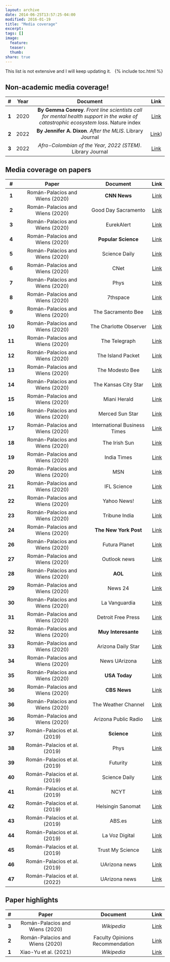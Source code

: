 ```yaml
---
layout: archive
date: 2014-06-25T13:57:25-04:00
modified: 2016-01-19
title: "Media coverage"
excerpt:
tags: []
image:
  feature:
  teaser:
  thumb:
share: true
---
```


This list is not extensive and I will keep updating it.
&nbsp;
{% include toc.html %}



## Non-academic media coverage!

| # | Year | Document | Link |
|:-:|:-:|:-:|:-:|
| **1** | 2020 | **By Gemma Conroy**. *Front line scientists call for mental health support in the wake of catastrophic ecosystem loss*. Nature index | [Link](https://www.natureindex.com/news-blog/more-help-needed-for-scientists-on-the-front-line-of-ecosystem-loss) |
| **2** | 2022 | **By Jennifer A. Dixon**. *After the MLIS*. Library Journal | [Link](https://www.libraryjournal.com/story/news/after-the-mlis)) |
| **3** | 2022 | *Afro-Colombian of the Year, 2022 (STEM)*. Library Journal | [Link]([https://www.elespectador.com/colombia/mas-regiones/nominados-y-ganadores-en-la-gala-de-los-afrocolombianos-del-ano-2022/) |




## Media coverage on papers

| # | Paper | Document | Link |
|:-:|:-:|:-:|:-:|
| **1** | Román-Palacios and Wiens (2020) | **CNN News** | [Link](https://www.cnn.com/2020/02/21/weather/species-extinction-climate-trnd/index.html) |
| **2** | Román-Palacios and Wiens (2020) | Good Day Sacramento | [Link](ct.moreover.com/?a=41453132705&p=1pl&v=1&x=HltYMWNcuxcs8rBEZAw54Q) |
| **3** | Román-Palacios and Wiens (2020) | EurekAlert | [Link](https://www.eurekalert.org/news-releases/850063) |
| **4** | Román-Palacios and Wiens (2020) | **Popular Science** | [Link](https://www.popsci.com/story/environment/species-estimated-lose-to-climate-change/) |
| **5** | Román-Palacios and Wiens (2020) | Science Daily | [Link](https://www.sciencedaily.com/releases/2020/02/200212150146.htm) |
| **6** | Román-Palacios and Wiens (2020) | CNet | [Link](https://www.cnet.com/news/almost-half-our-species-could-be-extinct-in-50-years-due-to-climate-change-researchers-predict/#ftag=CADf328eec) |
| **7** | Román-Palacios and Wiens (2020) | Phys| [Link](https://phys.org/news/2020-02-one-third-animal-species-years.html) |
| **8** | Román-Palacios and Wiens (2020) | 7thspace| [Link](http://7thspace.com/headlines/1100498/study__one_third_of_plant_and_animal_species_could_be_gone_in_50_years.html) |
| **9** | Román-Palacios and Wiens (2020) | The Sacramento Bee| [Link](https://www.sacbee.com/news/nation-world/article240239806.html) |
| **10** | Román-Palacios and Wiens (2020) | The Charlotte Observer| [Link](https://www.charlotteobserver.com/news/nation-world/national/article240239806.html#storylink=rss) |
| **11** | Román-Palacios and Wiens (2020) | The Telegraph| [Link](https://www.macon.com/news/nation-world/national/article240239806.html) |
| **12** | Román-Palacios and Wiens (2020) | The Island Packet | [Link](https://www.islandpacket.com/news/nation-world/national/article240239806.html#storylink=rss) |
| **13** | Román-Palacios and Wiens (2020) | The Modesto Bee | [Link](https://www.modbee.com/news/nation-world/national/article240239806.html) |
| **14** | Román-Palacios and Wiens (2020) | The Kansas City Star | [Link](https://www.kansascity.com/news/nation-world/national/article240239806.html) |
| **15** | Román-Palacios and Wiens (2020) | Miani Herald | [Link](https://www.miamiherald.com/news/nation-world/national/article240239806.html) |
| **16** | Román-Palacios and Wiens (2020) | Merced Sun Star | [Link](https://www.mercedsunstar.com/news/nation-world/national/article240239806.html) |
| **17** | Román-Palacios and Wiens (2020) | International Business Times | [Link](https://www.ibtimes.com/earth-could-lose-one-third-plants-animals-within-50-years-study-says-2921315) |
| **18** | Román-Palacios and Wiens (2020) | The Irish Sun | [Link](https://www.thesun.ie/tech/5094059/earth-could-lose-a-third-of-all-animal-and-plant-species-in-our-lifetimes-scientists-warn/) |
| **19** | Román-Palacios and Wiens (2020) | India Times | [Link](https://www.indiatimespost.com/earth-could-lose-a-third-of-all-animal-and-plant-species-in-our-lifetimes-scientists-warn/) |
| **20** | Román-Palacios and Wiens (2020) | MSN | [Link](https://www.msn.com/en-sg?refurl=%2fen-sg%2fmoney%2fother%2fclimate-change-may-not-claim-as-many-species-as-we-thought%2far-BBZXqZv) |
| **21** | Román-Palacios and Wiens (2020) | IFL Science | [Link](https://www.iflscience.com/plants-and-animals/climate-change-may-force-the-extinction-of-one-in-three-plant-and-animal-species-study-finds/) |
| **22** | Román-Palacios and Wiens (2020) | Yahoo News! | [Link](ct.moreover.com/?a=41374778907&p=1pl&v=1&x=PONMNxVNJv32KxIezWB85Q) |
| **23** | Román-Palacios and Wiens (2020) | Tribune India| [Link](https://www.tribuneindia.com/news/science-technology/warming-may-drive-one-third-of-plant-animal-species-to-extinction-by-2070-41211) |
| **24** | Román-Palacios and Wiens (2020) | **The New York Post** | [Link](https://nypost.com/2020/02/13/earth-could-lose-third-of-all-animal-and-plant-species-in-our-lifetimes-scientists-warn/) |
| **26** | Román-Palacios and Wiens (2020) | Futura Planet | [Link](https://www.futura-sciences.com/planete/actualites/environnement-biodiversite-espece-trois-pourrait-disparaitre-ici-2070-75834/#xtor%3DRSS-8) |
| **27** | Román-Palacios and Wiens (2020) | Outlook news | [Link](https://www.outlookindia.com/newsscroll/onethird-of-animal-and-plant-species-could-be-extinct-by-2070/1734106) |
| **28** | Román-Palacios and Wiens (2020) | **AOL** | [Link](https://www.aol.com/article/news/2020/02/14/last-month-was-the-hottest-january-in-recorded-history/23926028/) |
| **29** | Román-Palacios and Wiens (2020) | News 24 | [Link](https://news24online.com/news/lifestyle/one-third-animal-and-plant-species-could-be-extinct-2070-6192e652/) |
| **30** | Román-Palacios and Wiens (2020) | La Vanguardia | [Link](https://www.lavanguardia.com/natural/20200214/473550257574/extincion-especies-animales-plantas-crisis-climatica-calentamiento-global.html) |
| **31** | Román-Palacios and Wiens (2020) | Detroit Free Press | [Link](https://www.freep.com/story/news/nation/2020/02/14/climate-change-study-plant-animal-extinction/4760646002/) |
| **32** | Román-Palacios and Wiens (2020) | **Muy Interesante** | [Link](ct.moreover.com/?a=41422066786&p=1pl&v=1&x=2RXLRfjlrTbd29uE0pPFBQ) |
| **33** | Román-Palacios and Wiens (2020) | Arizona Daily Star | [Link](https://tucson.com/news/local/arizona-researchers-predict-extinction-explosion-in-bleak-new-study/article_cb9db6d2-dbef-542e-9a76-9de794b59003.html) |
| **34** | Román-Palacios and Wiens (2020) | News UArizona | [Link](https://news.arizona.edu/story/onethird-plant-and-animal-species-could-be-gone-50-years) |
| **35** | Román-Palacios and Wiens (2020) | **USA Today** | [Link](https://www.usatoday.com/story/news/nation/2020/02/14/climate-change-study-plant-animal-extinction/4760646002/) |
| **36** | Román-Palacios and Wiens (2020) | **CBS News** | [Link](https://www.cbsnews.com/news/climate-change-may-eradicate-one-third-of-animal-and-plant-species-in-50-years/) |
| **36** | Román-Palacios and Wiens (2020) | The Weather Channel | [Link](https://weather.com/en-IN/india/news/news/2020-02-14-one-third-of-animal-and-plant-species-could-be-extinct-by-2070) |
| **36** | Román-Palacios and Wiens (2020) | Arizona Public Radio | [Link](https://news.azpm.org/p/news-topical-sci/2020/3/3/167007-ua-researchers-warn-of-time-frame-for-species-extinctions/) |
| **37** | Román-Palacios et al. (2019) | **Science** | [Link](https://www.sciencemag.org/news/2019/08/world-s-first-animal-was-probably-carnivore) |
| **38** | Román-Palacios et al. (2019) | Phys | [Link](https://phys.org/news/2019-08-paleozoic-diet-animals.html) |
| **39** | Román-Palacios et al. (2019) | Futurity | [Link](https://www.futurity.org/omnivores-evolution-of-diet-animals-2140632/) |
| **40** | Román-Palacios et al. (2019) | Science Daily | [Link](https://www.sciencedaily.com/releases/2019/08/190822165028.htm) |
| **41** | Román-Palacios et al. (2019) | NCYT | [Link](https://noticiasdelaciencia.com/art/34051/the-paleozoic-diet-why-animals-eat-what-they-eat) |
| **42** | Román-Palacios et al. (2019) | Helsingin Sanomat | [Link](https://www.hs.fi/tiede/art-2000006226407.html?ref=rss) |
| **43** | Román-Palacios et al. (2019) | ABS.es | [Link](https://www.abc.es/ciencia/abci-inesperada-dieta-primer-animal-mundo-201909040225_noticia.html) |
| **44** | Román-Palacios et al. (2019) | La Voz Digital | [Link](ct.moreover.com/?a=40103610124&p=1pl&v=1&x=fdaoTGr9dUWsWD-dJ7uS_A) |
| **45** | Román-Palacios et al. (2019) | Trust My Science | [Link](https://trustmyscience.com/comment-regimes-alimentaires-ont-evolue-dans-regne-animal/) 
| **46** | Román-Palacios et al. (2019) | UArizona news | [Link](https://news.arizona.edu/story/paleozoic-diet-why-animals-eat-what-they-eat) |
| **47** | Román-Palacios et al. (2022) | UArizona news | [Link](https://news.arizona.edu/story/freshwater-habitats-are-fragile-pockets-exceptional-biodiversity-study-finds) |



## Paper highlights

| # | Paper | Document | Link |
|:-:|:-:|:-:|:-:|
| **3** | Román-Palacios and Wiens (2020) | *Wikipedia* | [Link](https://en.wikipedia.org/?curid=9068275) |
| **2** | Román-Palacios and Wiens (2020) |  Faculty Opinions Recommendation| [Link](https://facultyopinions.com/prime/737354621) |
| **1** | Xiao-Yu et al. (2021) |  *Wikipedia* | [Link](https://en.wikipedia.org/?curid=323655) | 



